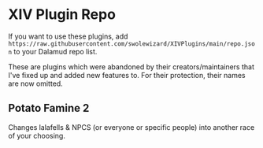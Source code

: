 # XIV Plugin Repo

If you want to use these plugins, add `https://raw.githubusercontent.com/swolewizard/XIVPlugins/main/repo.json` to your Dalamud repo list. 

These are plugins which were abandoned by their creators/maintainers that I've fixed up and added new features to. For their protection, their names are now omitted.

## Potato Famine 2

Changes lalafells & NPCS (or everyone or specific people) into another race of your choosing.
